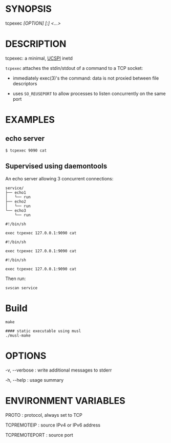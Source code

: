 # SYNOPSIS

tcpexec *[OPTION]* *[<IPADDR>:]<PORT>* *<COMMAND>* *<...>*

# DESCRIPTION

tcpexec: a minimal, [UCSPI](https://jdebp.uk/FGA/UCSPI.html) inetd

`tcpexec` attaches the stdin/stdout of a command to a TCP socket:

* immediately exec(3)'s the command: data is not proxied between file
  descriptors

* uses `SO_REUSEPORT` to allow processes to listen concurrently on the
  same port

# EXAMPLES

## echo server

```
$ tcpexec 9090 cat
```

## Supervised using daemontools

An echo server allowing 3 concurrent connections:

    service/
    ├── echo1
    │   └── run
    ├── echo2
    │   └── run
    └── echo3
        └── run

``` service/echo1/run
#!/bin/sh

exec tcpexec 127.0.0.1:9090 cat
```

``` service/echo2/run
#!/bin/sh

exec tcpexec 127.0.0.1:9090 cat
```

``` service/echo3/run
#!/bin/sh

exec tcpexec 127.0.0.1:9090 cat
```

Then run:

    svscan service

# Build

    make

    #### static executable using musl
    ./musl-make

# OPTIONS

-v, --verbose
: write additional messages to stderr

-h, --help
: usage summary

# ENVIRONMENT VARIABLES

PROTO
: protocol, always set to TCP

TCPREMOTEIP
: source IPv4 or IPv6 address

TCPREMOTEPORT
: source port
